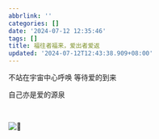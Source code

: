 ```yaml
---
abbrlink: ''
categories: []
date: '2024-07-12 12:35:46'
tags: []
title: 福往者福来，爱出者爱返
updated: '2024-07-12T12:43:38.909+08:00'
---
```

不站在宇宙中心呼唤 等待爱的到来

自己亦是爱的源泉

<br>

<img src="https://s21.ax1x.com/2024/07/12/pk49pR0.jpg" alt="🫵" border="0" /></a>
